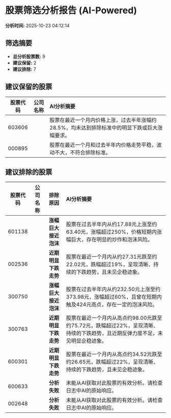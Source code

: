 # 股票筛选分析报告 (AI-Powered)

**分析时间:** 2025-10-23 04:12:14

## 筛选摘要

- **总分析股票数:** 9
- **建议保留:** 2
- **建议排除:** 7

## 建议保留的股票

| 股票代码 | 公司名称 | AI分析摘要 |
|:---:|:---:|:---|
| 603606 |  | 股票在最近一个月内价格上涨，过去半年涨幅约28.5%，均未达到排除标准中的明显下跌或巨大涨幅要求。 |
| 000895 |  | 股票在最近一个月和过去半年内价格走势平稳，波动不大，不符合排除标准。 |

## 建议排除的股票

| 股票代码 | 公司名称 | 排除原因 | AI分析摘要 |
|:---:|:---:|:---:|:---|
| 601138 |  | **涨幅巨大接近泡沫** | 股票在过去半年内从约17.88元上涨至约63.40元，涨幅超过250%，价格短期内涨幅巨大，存在明显的炒作和泡沫风险。 |
| 002536 |  | **近期明显下跌走势** | 股票在最近一个月内从约27.31元跌至约22.02元，跌幅超过19%，呈现清晰、持续的下跌趋势，且未见企稳迹象。 |
| 300750 |  | **涨幅巨大接近泡沫** | 股票在过去半年内从约232.50元上涨至约373.98元，涨幅超过60%，且曾在短期内触及424元高点，存在一定的泡沫风险。 |
| 300763 |  | **近期明显下跌走势** | 股票在最近一个月内从高点约98.00元跌至约75.72元，跌幅超过22%，呈现清晰、持续的下跌趋势，且近期反弹力度不足，未见明显企稳迹象。 |
| 600301 |  | **近期明显下跌走势** | 股票在最近一个月内从高点约34.52元跌至约26.65元，跌幅超过22%，呈现清晰、持续的下跌趋势，且未见企稳迹象。 |
| 600633 |  | **分析失败** | 未能从AI获取对此股票的有效分析。请检查日志中AI的原始响应。 |
| 002648 |  | **分析失败** | 未能从AI获取对此股票的有效分析。请检查日志中AI的原始响应。 |
